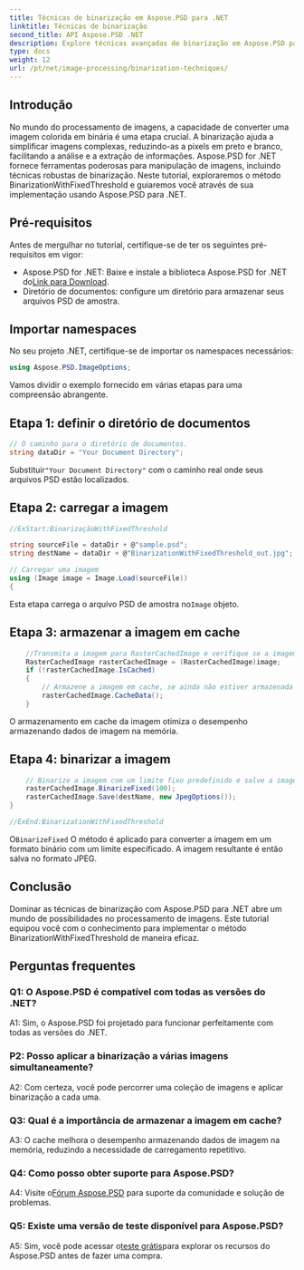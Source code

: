 ```yaml
---
title: Técnicas de binarização em Aspose.PSD para .NET
linktitle: Técnicas de binarização
second_title: API Aspose.PSD .NET
description: Explore técnicas avançadas de binarização em Aspose.PSD para .NET. Converta imagens coloridas em binários com facilidade usando o método BinarizationWithFixedThreshold.
type: docs
weight: 12
url: /pt/net/image-processing/binarization-techniques/
---
```

## Introdução

No mundo do processamento de imagens, a capacidade de converter uma imagem colorida em binária é uma etapa crucial. A binarização ajuda a simplificar imagens complexas, reduzindo-as a pixels em preto e branco, facilitando a análise e a extração de informações. Aspose.PSD for .NET fornece ferramentas poderosas para manipulação de imagens, incluindo técnicas robustas de binarização. Neste tutorial, exploraremos o método BinarizationWithFixedThreshold e guiaremos você através de sua implementação usando Aspose.PSD para .NET.

## Pré-requisitos

Antes de mergulhar no tutorial, certifique-se de ter os seguintes pré-requisitos em vigor:

-  Aspose.PSD for .NET: Baixe e instale a biblioteca Aspose.PSD for .NET do[Link para Download](https://releases.aspose.com/psd/net/).
- Diretório de documentos: configure um diretório para armazenar seus arquivos PSD de amostra.

## Importar namespaces

No seu projeto .NET, certifique-se de importar os namespaces necessários:

```csharp
using Aspose.PSD.ImageOptions;
```

Vamos dividir o exemplo fornecido em várias etapas para uma compreensão abrangente.

## Etapa 1: definir o diretório de documentos

```csharp
// O caminho para o diretório de documentos.
string dataDir = "Your Document Directory";
```

 Substituir`"Your Document Directory"` com o caminho real onde seus arquivos PSD estão localizados.

## Etapa 2: carregar a imagem

```csharp
//ExStart:BinarizaçãoWithFixedThreshold

string sourceFile = dataDir + @"sample.psd";
string destName = dataDir + @"BinarizationWithFixedThreshold_out.jpg";

// Carregar uma imagem
using (Image image = Image.Load(sourceFile))
{
```

 Esta etapa carrega o arquivo PSD de amostra no`Image` objeto.

## Etapa 3: armazenar a imagem em cache

```csharp
	//Transmita a imagem para RasterCachedImage e verifique se a imagem está armazenada em cache
	RasterCachedImage rasterCachedImage = (RasterCachedImage)image;
	if (!rasterCachedImage.IsCached)
	{
		// Armazene a imagem em cache, se ainda não estiver armazenada em cache
		rasterCachedImage.CacheData();
	}
```

O armazenamento em cache da imagem otimiza o desempenho armazenando dados de imagem na memória.

## Etapa 4: binarizar a imagem

```csharp
	// Binarize a imagem com um limite fixo predefinido e salve a imagem resultante
	rasterCachedImage.BinarizeFixed(100);
	rasterCachedImage.Save(destName, new JpegOptions());
}

//ExEnd:BinarizationWithFixedThreshold
```

 O`BinarizeFixed` O método é aplicado para converter a imagem em um formato binário com um limite especificado. A imagem resultante é então salva no formato JPEG.

## Conclusão

Dominar as técnicas de binarização com Aspose.PSD para .NET abre um mundo de possibilidades no processamento de imagens. Este tutorial equipou você com o conhecimento para implementar o método BinarizationWithFixedThreshold de maneira eficaz.

## Perguntas frequentes

### Q1: O Aspose.PSD é compatível com todas as versões do .NET?

A1: Sim, o Aspose.PSD foi projetado para funcionar perfeitamente com todas as versões do .NET.

### P2: Posso aplicar a binarização a várias imagens simultaneamente?

A2: Com certeza, você pode percorrer uma coleção de imagens e aplicar binarização a cada uma.

### Q3: Qual é a importância de armazenar a imagem em cache?

A3: O cache melhora o desempenho armazenando dados de imagem na memória, reduzindo a necessidade de carregamento repetitivo.

### Q4: Como posso obter suporte para Aspose.PSD?

 A4: Visite o[Fórum Aspose.PSD](https://forum.aspose.com/c/psd/34) para suporte da comunidade e solução de problemas.

### Q5: Existe uma versão de teste disponível para Aspose.PSD?

 A5: Sim, você pode acessar o[teste grátis](https://releases.aspose.com/)para explorar os recursos do Aspose.PSD antes de fazer uma compra.